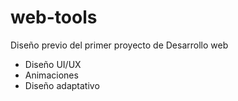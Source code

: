 # web-tools
Diseño previo del primer proyecto de Desarrollo web
* Diseño UI/UX
* Animaciones
* Diseño adaptativo
